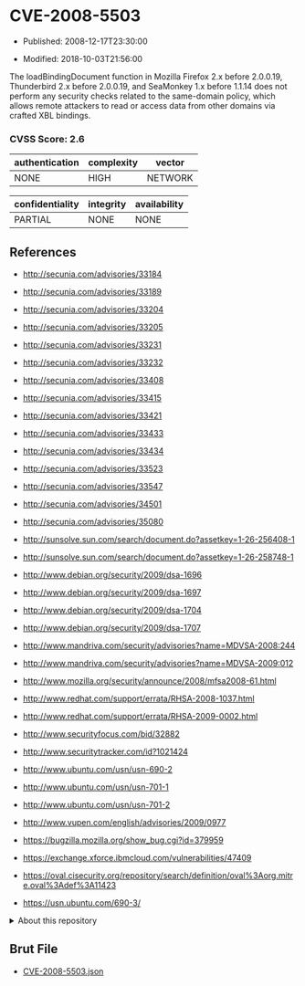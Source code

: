 # CVE-2008-5503

- Published: 2008-12-17T23:30:00

- Modified: 2018-10-03T21:56:00

The loadBindingDocument function in Mozilla Firefox 2.x before 2.0.0.19, Thunderbird 2.x before 2.0.0.19, and SeaMonkey 1.x before 1.1.14 does not perform any security checks related to the same-domain policy, which allows remote attackers to read or access data from other domains via crafted XBL bindings.

### CVSS Score: **2.6**

| authentication | complexity | vector |
| --- | --- | --- |
| NONE | HIGH | NETWORK |

| confidentiality | integrity | availability |
| --- | --- | --- |
| PARTIAL | NONE | NONE |

## References

* http://secunia.com/advisories/33184

* http://secunia.com/advisories/33189

* http://secunia.com/advisories/33204

* http://secunia.com/advisories/33205

* http://secunia.com/advisories/33231

* http://secunia.com/advisories/33232

* http://secunia.com/advisories/33408

* http://secunia.com/advisories/33415

* http://secunia.com/advisories/33421

* http://secunia.com/advisories/33433

* http://secunia.com/advisories/33434

* http://secunia.com/advisories/33523

* http://secunia.com/advisories/33547

* http://secunia.com/advisories/34501

* http://secunia.com/advisories/35080

* http://sunsolve.sun.com/search/document.do?assetkey=1-26-256408-1

* http://sunsolve.sun.com/search/document.do?assetkey=1-26-258748-1

* http://www.debian.org/security/2009/dsa-1696

* http://www.debian.org/security/2009/dsa-1697

* http://www.debian.org/security/2009/dsa-1704

* http://www.debian.org/security/2009/dsa-1707

* http://www.mandriva.com/security/advisories?name=MDVSA-2008:244

* http://www.mandriva.com/security/advisories?name=MDVSA-2009:012

* http://www.mozilla.org/security/announce/2008/mfsa2008-61.html

* http://www.redhat.com/support/errata/RHSA-2008-1037.html

* http://www.redhat.com/support/errata/RHSA-2009-0002.html

* http://www.securityfocus.com/bid/32882

* http://www.securitytracker.com/id?1021424

* http://www.ubuntu.com/usn/usn-690-2

* http://www.ubuntu.com/usn/usn-701-1

* http://www.ubuntu.com/usn/usn-701-2

* http://www.vupen.com/english/advisories/2009/0977

* https://bugzilla.mozilla.org/show_bug.cgi?id=379959

* https://exchange.xforce.ibmcloud.com/vulnerabilities/47409

* https://oval.cisecurity.org/repository/search/definition/oval%3Aorg.mitre.oval%3Adef%3A11423

* https://usn.ubuntu.com/690-3/

<details>
<summary>About this repository</summary> 

  This repository is part of the project [Live Hack CVE](https://github.com/Live-Hack-CVE). Main website can be found [www.live-hack.org](https://www.live-hack.org) 
  
  Made by [Sn0wAlice](https://github.com/Sn0wAlice) for the people that care about security and need to have a feed of the latest CVEs. Hope you enjoy it, don't forget to star the repo and follow me on [Twitter](https://twitter.com/Sn0wAlice) and [Github](https://github.com/Sn0wAlice). And that is my [personnal website](https://www.alice-snow.me/)

  - [Home Page](https://github.com/Live-Hack-CVE)
  - [Framework](https://github.com/Live-Hack-CVE/cve-framework)
  - [CVE database](https://github.com/Live-Hack-CVE/full_database)
  - [Changelog](https://github.com/Live-Hack-CVE/Changelog)
</details>

## Brut File

* [CVE-2008-5503.json](https://raw.githubusercontent.com/Live-Hack-CVE/full_database/main/cves/2008/CVE-2008-5503.json)


